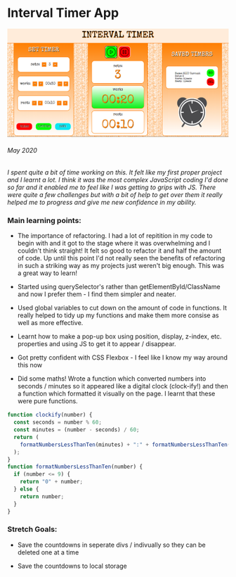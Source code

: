 # Interval Timer App

![Interval Timer](./Images/interval-timer-screenshot.PNG)

###### May 2020

_I spent quite a bit of time working on this. It felt like my first proper project and I learnt a lot. I think it was the most complex JavaScript coding I'd done so far and it enabled me to feel like I was getting to grips with JS. There were quite a few challenges but with a bit of help to get over them it really helped me to progress and give me new confidence in my ability._

### Main learning points:

- The importance of refactoring. I had a lot of repitition in my code to begin with and it got to the stage where it was overwhelming and I couldn't think straight! It felt so good to refactor it and half the amount of code. Up until this point I'd not really seen the benefits of refactoring in such a striking way as my projects just weren't big enough. This was a great way to learn!

- Started using querySelector's rather than getElementById/ClassName and now I prefer them - I find them simpler and neater.

- Used global variables to cut down on the amount of code in functions. It really helped to tidy up my functions and make them more consise as well as more effective.

- Learnt how to make a pop-up box using position, display, z-index, etc. properties and using JS to get it to appear / disappear.

- Got pretty confident with CSS Flexbox - I feel like I know my way around this now

- Did some maths! Wrote a function which converted numbers into seconds / minutes so it appeared like a digital clock (clock-ify!) and then a function which formatted it visually on the page. I learnt that these were pure functions.

```javascript
function clockify(number) {
  const seconds = number % 60;
  const minutes = (number - seconds) / 60;
  return (
    formatNumbersLessThanTen(minutes) + ":" + formatNumbersLessThanTen(seconds)
  );
}
function formatNumbersLessThanTen(number) {
  if (number <= 9) {
    return "0" + number;
  } else {
    return number;
  }
}
```

### Stretch Goals:

- Save the countdowns in seperate divs / indivually so they can be deleted one at a time

- Save the countdowns to local storage
